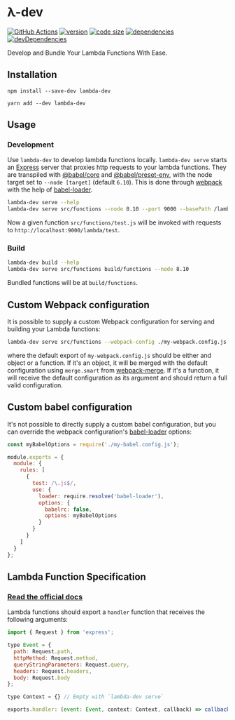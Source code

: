 # λ-dev

[![GitHub Actions](https://github.com/iiroj/lambda-dev/workflows/Tags/badge.svg)](https://github.com/iiroj/lambda-dev/actions)
[![version](https://img.shields.io/npm/v/lambda-dev.svg)](https://www.npmjs.com/package/lambda-dev)
[![code size](https://img.shields.io/github/languages/code-size/iiroj/lambda-dev.svg)](https://github.com/iiroj/lambda-dev)
[![dependencies](https://img.shields.io/david/iiroj/lambda-dev.svg)](https://github.com/iiroj/lambda-dev/blob/master/package.json)
[![devDependencies](https://img.shields.io/david/dev/iiroj/lambda-dev.svg)](https://github.com/iiroj/lambda-dev/blob/master/package.json)

Develop and Bundle Your Lambda Functions With Ease.

## Installation

`npm install --save-dev lambda-dev`

`yarn add --dev lambda-dev`

## Usage

### Development

Use `lambda-dev` to develop lambda functions locally. `lambda-dev serve` starts an [Express](https://expressjs.com) server that proxies http requests to your lambda functions. They are transpiled with [@babel/core](https://babeljs.io/docs/en/next/babel-core) and [@babel/preset-env](https://babeljs.io/docs/en/next/babel-preset-env), with the node target set to `--node [target]` (default `6.10`). This is done through [webpack](https://webpack.js.org) with the help of [babel-loader](https://github.com/babel/babel-loader).

```bash
lambda-dev serve --help
lambda-dev serve src/functions --node 8.10 --port 9000 --basePath /lambda
```

Now a given function `src/functions/test.js` will be invoked with requests to `http://localhost:9000/lambda/test`.

### Build

```bash
lambda-dev build --help
lambda-dev serve src/functions build/functions --node 8.10
```

Bundled functions will be at `build/functions`.

## Custom Webpack configuration

It is possible to supply a custom Webpack configuration for serving and building your Lambda functions:

```bash
lambda-dev serve src/functions --webpack-config ./my-webpack.config.js
```

where the default export of `my-webpack.config.js` should be either and object or a function. If it's an object, it will be merged with the default configuration using `merge.smart` from [webpack-merge](https://github.com/survivejs/webpack-merge). If it's a function, it will receive the default configuration as its argument and should return a full valid configuration.

## Custom babel configuration

It's not possible to directly supply a custom babel configuration, but you can override the webpack configuration's [babel-loader](https://github.com/babel/babel-loader) options:

```javascript
const myBabelOptions = require('./my-babel.config.js');

module.exports = {
  module: {
    rules: [
      {
        test: /\.js$/,
        use: {
          loader: require.resolve('babel-loader'),
          options: {
            babelrc: false,
            options: myBabelOptions
          }
        }
      }
    ]
  }
};
```

## Lambda Function Specification

### [Read the official docs](https://docs.aws.amazon.com/lambda/latest/dg/nodejs-prog-model-handler.html)

Lambda functions should export a `handler` function that receives the following arguments:

```javascript
import { Request } from 'express';

type Event = {
  path: Request.path,
  httpMethod: Request.method,
  queryStringParameters: Request.query,
  headers: Request.headers,
  body: Request.body
};

type Context = {} // Empty with `lambda-dev serve`

exports.handler: (event: Event, context: Context, callback) => callback(error: Error | null, response: Response | null);
```
